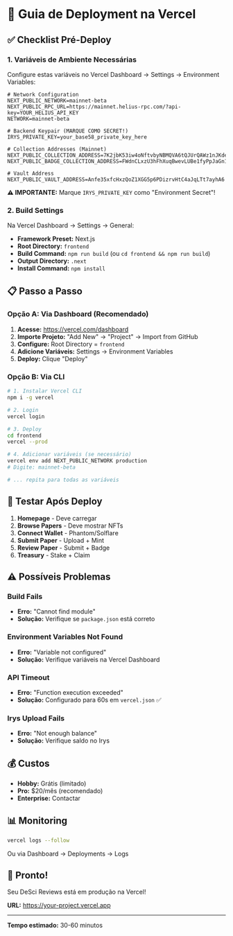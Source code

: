# 🚀 Guia de Deployment na Vercel

## ✅ Checklist Pré-Deploy

### 1. Variáveis de Ambiente Necessárias

Configure estas variáveis no Vercel Dashboard → Settings → Environment Variables:

```env
# Network Configuration
NEXT_PUBLIC_NETWORK=mainnet-beta
NEXT_PUBLIC_RPC_URL=https://mainnet.helius-rpc.com/?api-key=YOUR_HELIUS_API_KEY
NETWORK=mainnet-beta

# Backend Keypair (MARQUE COMO SECRET!)
IRYS_PRIVATE_KEY=your_base58_private_key_here

# Collection Addresses (Mainnet)
NEXT_PUBLIC_COLLECTION_ADDRESS=7K2jbK53iw4oNftvbyNBMQVA6tQJUrQAWz1nJKdeWRTC
NEXT_PUBLIC_BADGE_COLLECTION_ADDRESS=FWdnCLxzU3hFhXuqBwevLUBe1fyPpJaGn1uXme9C5MZi

# Vault Address
NEXT_PUBLIC_VAULT_ADDRESS=Anfe35xfcHxzQoZ1XGG5p6PDizrvHtC4aJqLTt7ayhA6
```

**⚠️ IMPORTANTE:** Marque `IRYS_PRIVATE_KEY` como "Environment Secret"!

### 2. Build Settings

Na Vercel Dashboard → Settings → General:
- **Framework Preset:** Next.js
- **Root Directory:** `frontend`
- **Build Command:** `npm run build` (ou `cd frontend && npm run build`)
- **Output Directory:** `.next`
- **Install Command:** `npm install`

## 📋 Passo a Passo

### Opção A: Via Dashboard (Recomendado)

1. **Acesse:** https://vercel.com/dashboard
2. **Importe Projeto:** "Add New" → "Project" → Import from GitHub
3. **Configure:** Root Directory = `frontend`
4. **Adicione Variáveis:** Settings → Environment Variables
5. **Deploy:** Clique "Deploy"

### Opção B: Via CLI

```bash
# 1. Instalar Vercel CLI
npm i -g vercel

# 2. Login
vercel login

# 3. Deploy
cd frontend
vercel --prod

# 4. Adicionar variáveis (se necessário)
vercel env add NEXT_PUBLIC_NETWORK production
# Digite: mainnet-beta

# ... repita para todas as variáveis
```

## 🧪 Testar Após Deploy

1. **Homepage** - Deve carregar
2. **Browse Papers** - Deve mostrar NFTs
3. **Connect Wallet** - Phantom/Solflare
4. **Submit Paper** - Upload + Mint
5. **Review Paper** - Submit + Badge
6. **Treasury** - Stake + Claim

## ⚠️ Possíveis Problemas

### Build Fails
- **Erro:** "Cannot find module"
- **Solução:** Verifique se `package.json` está correto

### Environment Variables Not Found
- **Erro:** "Variable not configured"
- **Solução:** Verifique variáveis na Vercel Dashboard

### API Timeout
- **Erro:** "Function execution exceeded"
- **Solução:** Configurado para 60s em `vercel.json` ✅

### Irys Upload Fails
- **Erro:** "Not enough balance"
- **Solução:** Verifique saldo no Irys

## 💰 Custos

- **Hobby:** Grátis (limitado)
- **Pro:** $20/mês (recomendado)
- **Enterprise:** Contactar

## 📊 Monitoring

```bash
vercel logs --follow
```

Ou via Dashboard → Deployments → Logs

## 🎉 Pronto!

Seu DeSci Reviews está em produção na Vercel!

**URL:** https://your-project.vercel.app

---

**Tempo estimado:** 30-60 minutos

